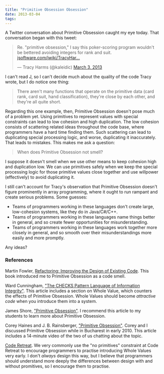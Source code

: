 ```yaml
---
title: "Primitive Obsession Obsession"
date: 2013-03-04
tags: 
---
```

A Twitter conversation about Primitive Obsession caught my eye today. That conversation began with this tweet:

<blockquote class="twitter-tweet"><p>Re. "primitive obsession," I say this poker-scoring program wouldn't be bettered avoiding integers for rank and suit. <a href="https://t.co/qfc3Kyc9SD" title="https://www.jsoftware.com/jwiki/TracyHarms/PokerHandsScoring">jsoftware.com/jwiki/TracyHar…</a></p>&mdash; Tracy Harms (@kaleidic) <a href="https://twitter.com/kaleidic/status/308298155869499393">March 3, 2013</a></blockquote>
<script async src="//platform.twitter.com/widgets.js" charset="utf-8"></script>

I can't read J, so I can't decide much about the quality of the code Tracy wrote, but I do notice one thing:

> There aren't many functions that operate on the primitive data (card rank, card suit, hand classification), they're close by each other, and they're all quite short.

<!-- more -->

Regarding this one example, then, Primitive Obsession doesn't pose much of a problem yet. Using primitives to represent values with special constraints can lead to low cohesion and high duplication. The low cohesion consists of scattering related ideas throughout the code base, where programmers have a hard time finding them. Such scattering can lead to duplicating special processing logic, and worse, duplicating it inaccurately. That leads to mistakes. This makes me ask a question:

> When does Primitive Obsession not smell?

I suppose it doesn't smell when we use other means to keep cohesion high and duplication low. We can use primitives safely when we keep the special processing logic for those primitive values close together and use willpower (effectively) to avoid duplicating it.

I still can't account for Tracy's observation that Primitive Obsession doesn't figure prominently in array programming, where it ought to run rampant and create serious problems. Some guesses:

* Teams of programmers working in these languages don't create large, low-cohesion systems, like they do in Java/C#/C++.
* Teams of programmers working in these languages name things better in general, and so create fewer opportunities for misunderstanding.
* Teams of programmers working in these languages work together more closely in general, and so smooth over their misunderstandings more easily and more promptly.

Any ideas?

### References

Martin Fowler, [Refactoring: Improving the Design of Existing Code](https://link.jbrains.ca/32ZLFJJ). This book introduced me to Primitive Obsession as a code smell.

Ward Cunningham, ["The CHECKS Pattern Language of Information Integrity"](https://link.jbrains.ca/UJl7q0). This article includes a section on Whole Value, which counters the effects of Primitive Obsession. Whole Values should become *attractive code* when you introduce them into a system.

James Shore, ["Primitive Obsession"](https://link.jbrains.ca/15tt4S8). I recommend this article to my students to learn more about Primitive Obsession.

Corey Haines and J. B. Rainsberger, ["Primitive Obsession"](https://link.jbrains.ca/12F96Ug). Corey and I discussed Primitive Obsession while in Bucharest in early 2010. This article includes a 14-minute video of the two of us chatting about the topic.

[Code Retreat](https://www.coderetreat.org). We very commonly use the "no primitives" constraint at Code Retreat to encourage programmers to practise introducing Whole Values very early. I don't *always* design this way, but I believe that programmers should understand more deeply the differences between design with and without promitives, so I encourage them to practise.
